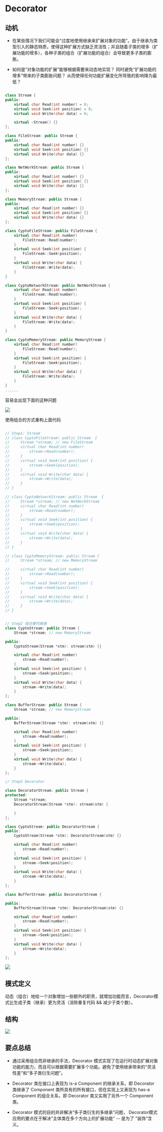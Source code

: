 # Decorator 

## 动机

+ 在某些情况下我们可能会“过度地使用继承来扩展对象的功能”。由于继承为类型引入的静态特质，使得这种扩展方式缺乏灵活性；并且随着子类的增多（扩展功能的增多），各种子类的组合（扩展功能的组合）会导致更多子类的膨胀。

+ 如何是“对象功能的扩展”能够根据需要来动态地实现？ 同时避免“扩展功能的增多”带来的子类膨胀问题？ 从而使得任何功能扩展变化所导致的影响降为最低？ 

```c++

class Stream {
public:
    virtual char Read(int number) = 0;
    virtual void Seek(int position) = 0;
    virtual void Write(char data) = 0;

    virtual ~Stream() {}
};

class FileStream: public Stream {
public:
    virtual char Read(int number) {}
    virtual void Seek(int position) {}
    virtual void Write(char data) {}
};

class NetWorkStream: public Stream {
public:
    virtual char Read(int number) {}
    virtual void Seek(int position) {}
    virtual void Write(char data) {}
};

class MemoryStream: public Stream {
public:
    virtual char Read(int number) {}
    virtual void Seek(int position) {}
    virtual void Write(char data) {}
};

class CyptoFileStream: public FileStream {
    virtual char Read(int number) 
        FileStream::Read(number);
    }
    virtual void Seek(int position) {
        FileStream::Seek(position);
    }
    virtual void Write(char data) {
        FileStream::Write(data);
    }
}

class CyptoNetworkStream: public NetWorkStream {
    virtual char Read(int number) 
        FileStream::Read(number);
    }
    virtual void Seek(int position) {
        FileStream::Seek(position);
    }
    virtual void Write(char data) {
        FileStream::Write(data);
    }
}

class CyptoMemoryStream: public MemoryStream {
    virtual char Read(int number) 
        FileStream::Read(number);
    }
    virtual void Seek(int position) {
        FileStream::Seek(position);
    }
    virtual void Write(char data) {
        FileStream::Write(data);
    }
}
......

```
容易会出现下面的这种问题

![](./decorator_issue.png)

使用组合的方式重构上面代码

```c++

// Step1: Stream 
// class CyptoFileStream: public Stream  {
//     Stream *stream; // new FileStream
//     virtual char Read(int number) 
//         stream->Read(number);
//     }
//     virtual void Seek(int position) {
//         stream->Seek(position);
//     }
//     virtual void Write(char data) {
//         stream->Write(data);
//     }
// }

// class CyptoNetworkStream: public Stream  {
//     Stream *stream; // new NetWorkStream
//     virtual char Read(int number) 
//         stream->Read(number);
//     }
//     virtual void Seek(int position) {
//         stream->Seek(position);
//     }
//     virtual void Write(char data) {
//         stream->Write(data);
//     }
// }

// class CyptoMemoryStream: public Stream {
//     Stream *stream; // new MemoryStream

//     virtual char Read(int number) 
//         stream->Read(number);
//     }
//     virtual void Seek(int position) {
//         stream->Seek(position);
//     }
//     virtual void Write(char data) {
//         stream->Write(data);
//     }
// }


// Step2 组合替代继承
class CyptoStream: public Stream {
    Stream *stream; // new MemoryStream

public:
    CyptoStream(Stream *stm): stream(stm) {}

    virtual char Read(int number) 
        stream->Read(number);
    }
    virtual void Seek(int position) {
        stream->Seek(position);
    }
    virtual void Write(char data) {
        stream->Write(data);
    }
};

class BufferStream: public Stream {
    Stream *stream; // new MemoryStream

public:
    BufferStream(Stream *stm): stream(stm) {}

    virtual char Read(int number) 
        stream->Read(number);
    }
    virtual void Seek(int position) {
        stream->Seek(position);
    }
    virtual void Write(char data) {
        stream->Write(data);
    }
};

// Step3 Decorator 

class DecoratorStream: public Stream {
protected:
    Stream *stream;
    DecoratorStream(Stream *stm): stream(stm) {

    }
};

class CyptoStream: public DecoratorStream {
public:
    CyptoStream(Stream *stm): DecoratorStream(stm) {}

    virtual char Read(int number) 
        stream->Read(number);
    }
    virtual void Seek(int position) {
        stream->Seek(position);
    }
    virtual void Write(char data) {
        stream->Write(data);
    }
};

class BufferStream: public DecoratorStream {

public:
    BufferStream(Stream *stm): DecoratorStream(stm) {}

    virtual char Read(int number) 
        stream->Read(number);
    }
    virtual void Seek(int position) {
        stream->Seek(position);
    }
    virtual void Write(char data) {
        stream->Write(data);
    }
};

```

![](./decorator_final.png)

## 模式定义

动态（组合）地给一个对象增加一些额外的职责，就增加功能而言，Decorator模式比生成子类（继承）更为灵活（消除重复代码 && 减少子类个数）。

## 结构

![](./decorator%20structure.png)

## 要点总结

+ 通过采用组合而非继承的手法，Decorator 模式实现了在运行时动态扩展对象功能的能力，而且可以根据需要扩展多个功能。避免了使用继承带来的“灵活性差”和“多子类衍生问题”。

+ Decorator 类在接口上表现为 is-a Component 的继承关系，即 Decorator 类继承了 Component 类所具有的所有接口，但在实现上又表现为 has-a Component 的组合关系，即 Decorator 类又实用了另外一个 Component 类。

+ Decorator 模式的目的并非解决“多子类衍生的多继承”问题， Decorator模式应用的要点在于解决"主体类在多个方向上的扩展功能" -- 是为了 ”装饰“含义。


